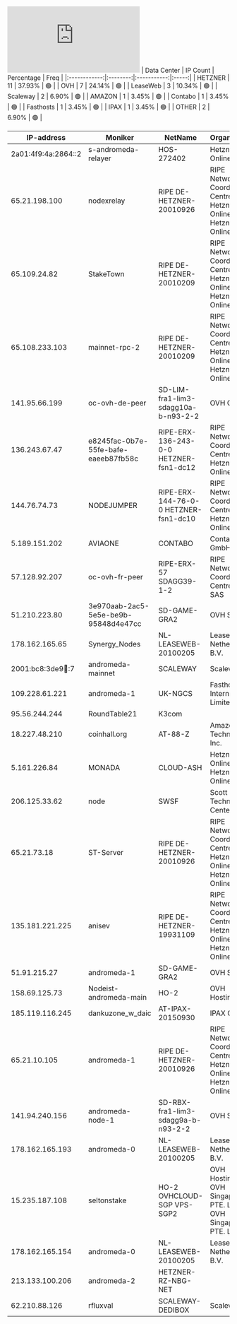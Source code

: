 ![Diagramm](https://github.com/obajay/StateSync-snapshots/blob/main/Projects/AndromedaProtocol/1/README.md)
| Data Center | IP Count | Percentage | Freq |
|:------------:|:--------:|:-----------:|:-----:|
| HETZNER | 11 | 37.93% | 🟢 |
| OVH | 7 | 24.14% | 🟢 |
| LeaseWeb | 3 | 10.34% | 🟢 |
| Scaleway | 2 | 6.90% | 🟢 |
| AMAZON | 1 | 3.45% | 🟢 |
| Contabo | 1 | 3.45% | 🟢 |
| Fasthosts | 1 | 3.45% | 🟢 |
| IPAX | 1 | 3.45% | 🟢 |
| OTHER | 2 | 6.90% | 🟢 |

<!-- START_TABLE -->
| IP-address | Moniker | NetName | Organization |
|-------------|-------------|-------------|-------------|
| 2a01:4f9:4a:2864::2 | s-andromeda-relayer | HOS-272402 | Hetzner Online GmbH |
| 65.21.198.100 | nodexrelay | RIPE DE-HETZNER-20010926 | RIPE Network Coordination Centre Hetzner Online GmbH Hetzner Online GmbH |
| 65.109.24.82 | StakeTown | RIPE DE-HETZNER-20010209 | RIPE Network Coordination Centre Hetzner Online GmbH Hetzner Online GmbH |
| 65.108.233.103 | mainnet-rpc-2 | RIPE DE-HETZNER-20010209 | RIPE Network Coordination Centre Hetzner Online GmbH Hetzner Online GmbH |
| 141.95.66.199 | oc-ovh-de-peer | SD-LIM-fra1-lim3-sdagg10a-b-n93-2-2 | OVH GmbH |
| 136.243.67.47 | e8245fac-0b7e-55fe-bafe-eaeeb87fb58c | RIPE-ERX-136-243-0-0 HETZNER-fsn1-dc12 | RIPE Network Coordination Centre Hetzner Online GmbH |
| 144.76.74.73 | NODEJUMPER | RIPE-ERX-144-76-0-0 HETZNER-fsn1-dc10 | RIPE Network Coordination Centre Hetzner Online GmbH |
| 5.189.151.202 | AVIAONE | CONTABO | Contabo GmbH |
| 57.128.92.207 | oc-ovh-fr-peer | RIPE-ERX-57 SDAGG39-1-2 | RIPE Network Coordination Centre OVH SAS |
| 51.210.223.80 | 3e970aab-2ac5-5e5e-be9b-95848d4e47cc | SD-GAME-GRA2 | OVH SAS |
| 178.162.165.65 | Synergy_Nodes | NL-LEASEWEB-20100205 | LeaseWeb Netherlands B.V. |
| 2001:bc8:3de9:100::7 | andromeda-mainnet | SCALEWAY | Scaleway |
| 109.228.61.221 | andromeda-1 | UK-NGCS | Fasthosts Internet Limited |
| 95.56.244.244 | RoundTable21 | K3com |  |
| 18.227.48.210 | coinhall.org | AT-88-Z | Amazon Technologies Inc. |
| 5.161.226.84 | MONADA | CLOUD-ASH | Hetzner Online GmbH Hetzner Online GmbH |
| 206.125.33.62 | node | SWSF | Scott Technology Center |
| 65.21.73.18 | ST-Server | RIPE DE-HETZNER-20010926 | RIPE Network Coordination Centre Hetzner Online GmbH Hetzner Online GmbH |
| 135.181.221.225 | anisev | RIPE DE-HETZNER-19931109 | RIPE Network Coordination Centre Hetzner Online GmbH Hetzner Online GmbH |
| 51.91.215.27 | andromeda-1 | SD-GAME-GRA2 | OVH SAS |
| 158.69.125.73 | Nodeist-andromeda-main | HO-2 | OVH Hosting, Inc. |
| 185.119.116.245 | dankuzone_w_daic | AT-IPAX-20150930 | IPAX GmbH |
| 65.21.10.105 | andromeda-1 | RIPE DE-HETZNER-20010926 | RIPE Network Coordination Centre Hetzner Online GmbH Hetzner Online GmbH |
| 141.94.240.156 | andromeda-node-1 | SD-RBX-fra1-lim3-sdagg9a-b-n93-2-2 | OVH SAS |
| 178.162.165.193 | andromeda-0 | NL-LEASEWEB-20100205 | LeaseWeb Netherlands B.V. |
| 15.235.187.108 | seltonstake | HO-2 OVHCLOUD-SGP VPS-SGP2 | OVH Hosting, Inc. OVH Singapore PTE. LTD OVH Singapore PTE. LTD |
| 178.162.165.154 | andromeda-0 | NL-LEASEWEB-20100205 | LeaseWeb Netherlands B.V. |
| 213.133.100.206 | andromeda-2 | HETZNER-RZ-NBG-NET |  |
| 62.210.88.126 | rfluxval | SCALEWAY-DEDIBOX | Scaleway |

<!-- END_TABLE -->